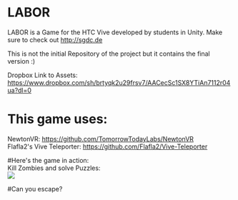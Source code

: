 # LABOR
LABOR is a Game for the HTC Vive developed by students in Unity. Make sure to check out http://sgdc.de

This is not the initial Repository of the project but it contains the final version :)

Dropbox Link to Assets: https://www.dropbox.com/sh/brtyqk2u29frsv7/AACecSc1SX8YTiAn7112r04ua?dl=0

# This game uses:</br>
NewtonVR: https://github.com/TomorrowTodayLabs/NewtonVR</br>
Flafla2's Vive Teleporter: https://github.com/Flafla2/Vive-Teleporter</br>

#Here's the game in action:</br>
Kill Zombies and solve Puzzles:</br>
<img src="https://github.com/iszen/LABOR/blob/master/zombielab.gif"></br>

#Can you escape?
